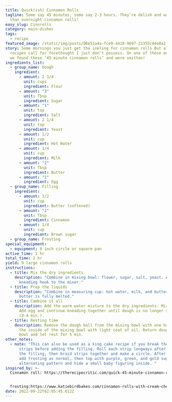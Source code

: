 ```yaml
---
title: Quick(ish) Cinnamon Rolls
tagline: Some say 45 minutes, some say 2-3 hours. They’re delish and way quicker
  than overnight cinnamon rolls!
easy_slug: Cinnrolls
category: main-dishes
tags:
  - recipe
featured_image: /static/img/posts/06e51a4a-fce9-4418-9697-21355c04e0a2.jpeg
story: Some mornings you just get the inkling for cinnamon rolls But all the
  recipes call for forethought I just don’t possess. On one of those mornings,
  we found these ‘45 minute cinnamon rolls’ and were smitten!
ingredients_list:
  - group_name: Dough
    ingredient:
      - amount: 2 3/4
        unit: cups
        ingredient: Flour
      - amount: "3"
        unit: Tbsp
        ingredient: Sugar
      - amount: "1"
        unit: tsp
        ingredient: Salt
      - amount: 2 1/4
        unit: tsp
        ingredient: Yeast
      - amount: 1/2
        unit: cup
        ingredient: Hot Water
      - amount: 1/4
        unit: cup
        ingredient: Milk
      - amount: "2"
        unit: Tbsp
        ingredient: Butter
      - amount: "1"
        ingredient: Egg
  - group_name: Filling
    ingredient:
      - amount: 1/2
        unit: cup
        ingredient: Butter (softened)
      - amount: "2"
        unit: Tbsp
        ingredient: Cinnamon
      - amount: 1/4
        unit: cup
        ingredient: Brown sugar
  - group_name: Frosting
special_equipment:
  - equipment: 9 inch circle or square pan
active_time: 1 hr
total_time: 2 hr
yield: 9 large cinnamon rolls
instructions:
  - title: Mix the dry ingredients
    description: "Combine in mixing bowl: flower, sugar, salt, yeast. Attach the
      kneading hook to the mixer."
  - title: Prep the liquids
    description: "Combine in measuring cup: hot water, milk, and butter. Stir until
      butter is fully melted."
  - title: Combine it all
    description: Add the warm water mixture to the dry ingredients. Mix together.
      Add egg and continue kneading together until dough is no longer sticky
      (3-4 min.).
  - title: Resting time
    description: Remove the dough ball from the mixing bowl with one hand and spray
      the inside of the mixing bowl with light coat of oil. Return dough ball to
      bowl and let rest for 5 min.
other_notes:
  - note: "This can also be used as a king cake recipe if you break the dough into 3
      strips before adding the filling. Roll each strip longways after putting
      the filling, then braid strips together and make a circle. After baking,
      add frosting as normal, then top with purple, green, and gold sugar in an
      alternating pattern and hide a small baby figuring inside. "
inspired_by: >-
  Cinnamon roll: https://therecipecritic.com/quick-45-minute-cinnamon-rolls/


  frosting:https://www.katiebirdbakes.com/cinnamon-rolls-with-cream-cheese-icing/
date: 2022-09-22T02:05:45.612Z
---
```

